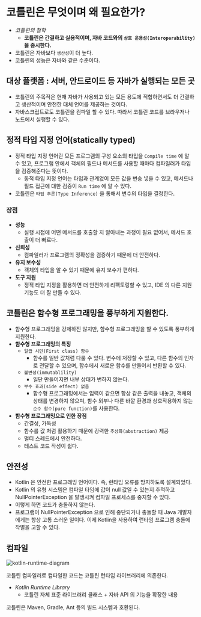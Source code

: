 # 코틀린은 무엇이며 왜 필요한가?

- _코틀린의 철학_
  - __코틀린은 간결하고 실용적이며, 자바 코드와의 `상호 운용성(Interoperability)` 을 중시한다.__
- 코틀린은 자바보다 `생산성`이 더 높다.
- 코틀린의 성능은 자바와 같은 수준이다.

## 대상 플랫폼 : 서버, 안드로이드 등 자바가 실행되는 모든 곳

- 코틀린의 주목적은 현재 자바가 사용되고 있는 모든 용도에 적합하면서도 더 간결하고 생산적이며 안전한 대체 언어를 제공하는 것이다.
- 자바스크립트로도 코틀린을 컴파일 할 수 있다. 따라서 코틀린 코드를 브라우저나 노드에서 실행할 수 있다.

## 정적 타입 지정 언어(statically typed)

- 정적 타입 지정 언어란 모든 프로그램의 구성 요소의 타입을 `Compile time` 에 알 수 있고, 프로그램 안에서 객체의 필드나 메서드를 사용할 때마다 컴파일러가 타입을 검증해준다는 뜻이다.
  - 동적 타입 지정 언어는 타입과 관계없이 모든 값을 변숭 넣을 수 있고, 메서드나 필드 접근에 대한 검증이 `Run time` 에 알 수 있다.
- 코틀린은 `타입 추론(Type Inference)` 을 통해서 변수의 타입을 결정한다.

### 장점

- __성능__
  - 실행 시점에 어떤 메서드를 호출할 지 알아내는 과정이 필요 없어서, 메서드 호출이 더 빠르다.
- __신뢰성__
  - 컴파일러가 프로그램의 정확성을 검증하기 때문에 더 안전하다.
- __유지 보수성__
  - 객체의 타입을 알 수 있기 때문에 유지 보수가 편하다.
- __도구 지원__
  - 정적 타입 지정을 활용하면 더 안전하게 리팩토링할 수 있고, IDE 의 다른 지원 기능도 더 잘 만들 수 있다.

## 코틀린은 함수형 프로그래밍을 풍부하게 지원한다.

- 함수형 프로그래밍을 강제하진 않지만, 함수형 프로그래밍을 할 수 있도록 풍부하게 지원한다.
- __함수형 프로그래밍의 특징__
  - `일급 시민(First class) 함수`
    - 함수를 일반 값처럼 다룰 수 있다. 변수에 저장할 수 있고, 다른 함수의 인자로 전달할 수 있으며, 함수에서 새로운 함수를 만들어서 반환할 수 있다.
  - `불변성(immutablility)`
    - 일단 만들어지면 내부 상태가 변하지 않는다.
  - `부수 효과(side effect) 없음`
    - 함수형 프로그래밍에서는 입력이 같으면 항상 같은 출력을 내놓고, 객체의 상태를 변경하지 않으며, 함수 외부나 다른 바깥 환경과 상호작용하지 않는 `순수 함수(pure function)`를 사용한다.
- __함수형 프로그래밍으로 인한 장점__
  - 간결성, 가독성
  - 함수를 값 처럼 활용하기 때문에 강력한 `추상화(abstraction)` 제공
  - 멀티 스레드에서 안전하다.
  - 테스트 코드 작성이 쉽다.

## 안전성

- Kotlin 은 안전한 프로그래밍 언어이다. 즉, 런타임 오류를 방지하도록 설계되었다.
- Kotlin 의 유형 시스템은 컴파일 타임에 값이 null 값일 수 있는지 추적하고 NullPointerException 을 발생시켜 컴파일 프로세스를 중지할 수 있다.
- 이렇게 하면 코드가 충돌하지 않는다.
- 프로그램이 NullPointerException 으로 인해 중단되거나 충돌할 때 Java 개발자에게는 항상 고통 스러운 일이다. 이제 Kotlin을 사용하여 런타임 프로그램 충돌에 작별을 고할 수 있다.

## 컴파일

![kotlin-runtime-diagram](https://user-images.githubusercontent.com/47518272/159108434-73c18498-c55c-43d3-a568-96a02fd063d8.jpg)

코틀린 컴파일러로 컴파일한 코드는 코틀린 런타임 라이브러리에 의존한다.

- _Kotlin Runtime Library_
  - 코틀린 자체 표준 라이브러리 클래스 + 자바 API 의 기능을 확장한 내용

코틀린은 Maven, Gradle, Ant 등의 빌드 시스템과 호환된다.

